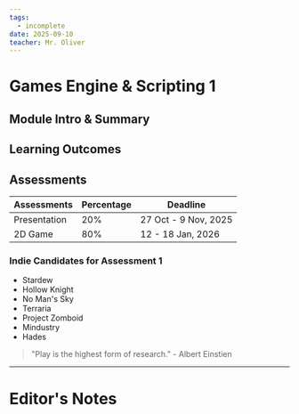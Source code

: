 ```yaml
---
tags:
  - incomplete
date: 2025-09-10
teacher: Mr. Oliver
---
```

# Games Engine & Scripting 1
## Module Intro & Summary

## Learning Outcomes
## Assessments

| Assessments  | Percentage | Deadline             |
| ------------ | ---------- | -------------------- |
| Presentation | 20%        | 27 Oct - 9 Nov, 2025 |
| 2D Game      | 80%        | 12 - 18 Jan, 2026    |
### Indie Candidates for Assessment 1
- Stardew
- Hollow Knight
- No Man's Sky
- Terraria
- Project Zomboid
- Mindustry
- Hades

> "Play is the highest form of research." - Albert Einstien

----------------------------------------------------------------
# Editor's Notes